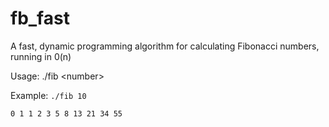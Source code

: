# fb_fast
A fast, dynamic programming algorithm for calculating Fibonacci numbers, running in 0(n)

Usage: ./fib \<number\>

Example: `./fib 10`

`0
1
1
2
3
5
8
13
21
34
55`
